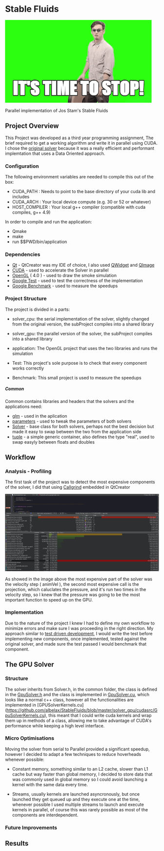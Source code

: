# Stable Fluids

![gif](README_IMAGES/gif.gif)

Parallel implementation of Jos Stam's Stable Fluids

## Project Overview
This Project was developed as a third year programming assignment,
The brief required to get a working algorithm and write it in parallel using CUDA.
I chose the [original solver](https://github.com/finallyjustice/stablefluids) 
because it was a really efficient and performant implemtation that uses a Data Oriented approach.

### Configuration
The following environment variables are needed to compile this out of the box:
* CUDA_PATH : Needs to point to the base directory of your cuda lib and includes
* CUDA_ARCH : Your local device compute (e.g. 30 or 52 or whatever)
* HOST_COMPILER : Your local g++ compiler (compatible with cuda compiles, g++ 4.9)

In order to compile and run the application:
* Qmake
* make
* run $$PWD/bin/application

### Dependencies
* [Qt]( https://www.qt.io/ ) - QtCreator was my IDE of choice, I also used [QWidget](http://doc.qt.io/qt-5/qwidget.html) and [QImage](http://doc.qt.io/qt-5/qimage.html)
* [CUDA](https://developer.nvidia.com/cuda-toolkit) - used to accelerate the Solver in parallel
* [OpenGL](https://www.opengl.org/) ( 4.0 ) - used to draw the smoke simulation
* [Google Test](https://github.com/google/googletest) - used to test the correctness of the implementation
* [Google Benchmark](https://github.com/google/benchmark) - used to measure the speedups

### Project Structure
The project is divided in a parts:

* solver_cpu: the serial implementation of the solver, slightly changed from the original version,
the subProject compiles into a shared library

* solver_gpu: the parallel version of the solver, 
the subProject compiles into a shared library 

* application: The OpenGL project that uses the two libraries and runs the simulation

* Test: This project's sole purpose is to check that every component works correctly

* Benchmark: This small project is used to measure the speedups

##### Common
Common contains libraries and headers that the solvers and the applications need:
* [glm](https://glm.g-truc.net/0.9.8/index.html) - used in the aplication
* [parameters](https://github.com/albelax/StableFluids/blob/master/Common/include/parameters.h) - used to tweak the parameters of both solvers
* [Solver](https://github.com/albelax/StableFluids/blob/master/Common/include/Solver.h) - base class for both solvers, perhaps not the best decision but made it easy to swap between the two from the application side
* [tuple](https://github.com/albelax/StableFluids/blob/master/Common/include/tuple.h) - a simple generic container, also defines the type "real", used to swap easyly between floats and doubles

## Workflow
### Analysis - Profiling
The first task of the project was to detect the most expensive components of the solver, I did that using [Callgrind](http://valgrind.org/docs/manual/cl-manual.html) embedded in QtCreator

![Callgrind](README_IMAGES/Callgrind.png)

As showed in the image above the most expensive part of the solver was the velocity step ( animVel ), the second most expensive call is the projection, which caluclates the pressure,
and it's run two times in the velocity step, so I knew that the pressure was going to be the most important function to speed up on the GPU.

### Implementation
Due to the nature of the project I knew I had to define my own workflow to minimize errors and make sure I was proceeding in the right direction.
My approach similar to [test driven development](https://en.wikipedia.org/wiki/Test-driven_development), 
I would write the test before implementing new components, once implemented, tested against the original solver, and made sure the test passed I would benchmark that component.

## The GPU Solver

### Structure
The solver inherits from Solver.h, in the common folder, the class is defined in the [GpuSolver.h](https://github.com/albelax/StableFluids/blob/master/solver_gpu/include/GpuSolver.h) and the class is implemented in [GpuSolver.cu](https://github.com/albelax/StableFluids/blob/master/solver_gpu/cudasrc/GpuSolver.cu), which looks like a normal c++ class, however all the functionalities are implemented in [GPUSolverKernels.cu] (https://github.com/albelax/StableFluids/blob/master/solver_gpu/cudasrc/GpuSolverKernels.cu), this meant that I could write cuda kernels and wrap them up in methods of a class, allowing me to take advantage of CUDA's performance while keeping a high level interface.

### Micro Optimisations
Moving the solver from serial to Parallel provided a significant speedup, however I decided to adapt a few techniques to reduce hoverheads whenever possible:
* Constant memory, something similar to an L2 cache, slower than L1 cache but way faster than global memory, I decided to store data that was commonly used in global memory so I could avoid launching a kernel with the same data every time.

* Streams, usually kernels are launched asyncronously, but once launched they get queued up and they execute one at the time,
whenever possible I used multiple streams to launch and execute kernels in parallel, of course this was rarely possible as most of the components are interdependent.

### Future Improvements


## Results
